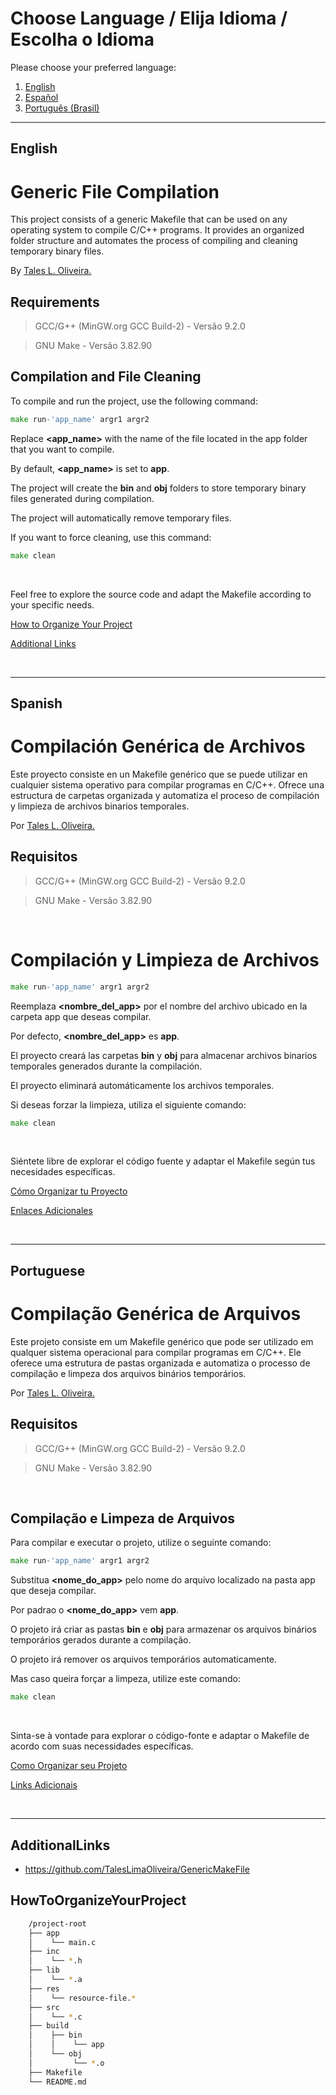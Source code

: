 # Choose Language / Elija Idioma / Escolha o Idioma

Please choose your preferred language:

1. [English](#english)
2. [Español](#spanish)
3. [Português (Brasil)](#portuguese)

---


## English

# Generic File Compilation
This project consists of a generic Makefile that can be used on any operating system to compile C/C++ programs. It provides an organized folder structure and automates the process of compiling and cleaning temporary binary files.

By [Tales L. Oliveira.](https://github.com/TalesLimaOliveira)

## Requirements
> GCC/G++ (MinGW.org GCC Build-2) - Versão 9.2.0

> GNU Make - Versão 3.82.90


## Compilation and File Cleaning

To compile and run the project, use the following command:

```go
make run-'app_name' argr1 argr2
```

Replace **<app_name>** with the name of the file located in the app folder that you want to compile.

By default, **<app_name>** is set to **app**.

The project will create the **bin** and **obj** folders to store temporary binary files generated during compilation.

The project will automatically remove temporary files.

If you want to force cleaning, use this command:

```go
make clean
```

<br>

Feel free to explore the source code and adapt the Makefile according to your specific needs.

[How to Organize Your Project](#howtoorganizeyourproject)

[Additional Links](#additionallinks)

<br>

---


## Spanish

# Compilación Genérica de Archivos
Este proyecto consiste en un Makefile genérico que se puede utilizar en cualquier sistema operativo para compilar programas en C/C++. Ofrece una estructura de carpetas organizada y automatiza el proceso de compilación y limpieza de archivos binarios temporales.

Por [Tales L. Oliveira.](https://github.com/TalesLimaOliveira)

## Requisitos
> GCC/G++ (MinGW.org GCC Build-2) - Versão 9.2.0

> GNU Make - Versão 3.82.90

<br>

# Compilación y Limpieza de Archivos

```go
make run-'app_name' argr1 argr2
```

Reemplaza **<nombre_del_app>** por el nombre del archivo ubicado en la carpeta app que deseas compilar.

Por defecto, **<nombre_del_app>** es **app**.

El proyecto creará las carpetas **bin** y **obj** para almacenar archivos binarios temporales generados durante la compilación.

El proyecto eliminará automáticamente los archivos temporales.

Si deseas forzar la limpieza, utiliza el siguiente comando:

```go
make clean
```

<br>

Siéntete libre de explorar el código fuente y adaptar el Makefile según tus necesidades específicas.

[Cómo Organizar tu Proyecto](#howtoorganizeyourproject)

[Enlaces Adicionales](#additionallinks)

<br>

---


## Portuguese

# Compilação Genérica de Arquivos
Este projeto consiste em um Makefile genérico que pode ser utilizado em qualquer sistema operacional para compilar programas em C/C++. Ele oferece uma estrutura de pastas organizada e automatiza o processo de compilação e limpeza dos arquivos binários temporários.

Por [Tales L. Oliveira.](https://github.com/TalesLimaOliveira)

## Requisitos
> GCC/G++ (MinGW.org GCC Build-2) - Versão 9.2.0

> GNU Make - Versão 3.82.90

<br>

## Compilação e Limpeza de Arquivos

Para compilar e executar o projeto, utilize o seguinte comando:

```go
make run-'app_name' argr1 argr2
```

Substitua **<nome_do_app>** pelo nome do arquivo localizado na pasta app que deseja compilar.

Por padrao o **<nome_do_app>** vem **app**.

O projeto irá criar as pastas **bin** e **obj** para armazenar os arquivos binários temporários gerados durante a compilação.

O projeto irá remover os arquivos temporários automaticamente.

Mas caso queira forçar a limpeza, utilize este comando:

```go
make clean
```

<br>

Sinta-se à vontade para explorar o código-fonte e adaptar o Makefile de acordo com suas necessidades específicas.

[Como Organizar seu Projeto](#howtoorganizeyourproject)

[Links Adicionais](#additionallinks)

<br>

---


## AdditionalLinks

- https://github.com/TalesLimaOliveira/GenericMakeFile

## HowToOrganizeYourProject

``` bash
    /project-root
    ├── app
    │    └── main.c
    ├── inc
    │    └── *.h
    ├── lib
    │    └── *.a
    ├── res
    │    └── resource-file.*
    ├── src
    │    └── *.c
    ├── build
    │    ├── bin
    │    │    └── app
    │    └── obj
    │         └── *.o
    ├── Makefile
    └── README.md
```
